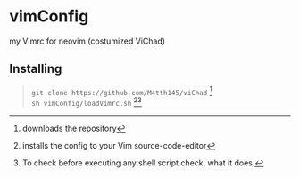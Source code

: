 # vimConfig
my Vimrc for neovim (costumized ViChad)

## Installing 
> ` git clone https://github.com/M4tth145/viChad ` [^1] <br>
> ` sh vimConfig/loadVimrc.sh ` [^2][^3] <br>
[^1]: downloads the repository
[^2]: installs the config to your Vim source-code-editor
[^3]: To check before executing any shell script check, what it does.
